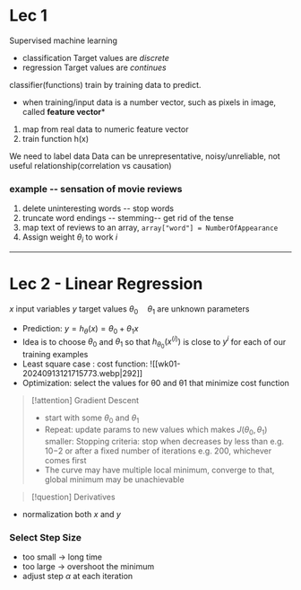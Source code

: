 # Lec 1
Supervised machine learning
- classification
  Target values are *discrete*
- regression 
  Target values are *continues*

classifier(functions) train by training data to predict.
* when training/input data is a number vector, such as pixels in image, called **feature vector***
1. map from real data to numeric feature vector
2. train function h(x)
   
We need to label data
Data can be unrepresentative, noisy/unreliable, not useful relationship(correlation vs causation)

### example -- sensation of movie reviews
1. delete uninteresting words -- stop words
2. truncate word endings -- stemming-- get rid of the tense
3. map text of reviews to an array, `array["word"] = NumberOfAppearance`
4. Assign weight $\theta_{i}$ to work $i$

---
# Lec 2 - Linear Regression
$x$ input variables
$y$ target values
$\theta_{0} \quad \theta_{1}$ are unknown parameters
* Prediction: $y = h_{\theta}(x) = \theta_{0} + \theta_{1}x$
* Idea is to choose $\theta_{0}$ and $\theta_{1}$ so that $h_{\theta_{0}}(x^{(i)})$ is close to $y^{i}$ for each of our training examples
* Least square case : cost function:
  ![[wk01-20240913121715773.webp|292]]
* Optimization: select the values for θ0 and θ1 that minimize cost function

>[!attention] Gradient Descent
>* start with some $\theta_{0}$ and $\theta_{1}$
>* Repeat: update params to new values which makes $J(\theta_{0}, \theta_{1})$ smaller:
>  Stopping criteria: stop when decreases by less than e.g. 10−2 or after a fixed number of iterations e.g. 200, whichever comes first
>* The curve may have multiple local minimum, converge to that, global minimum may be unachievable

>[!question] Derivatives

- normalization both $x$ and $y$

### Select Step Size
- too small -> long time
- too large -> overshoot the minimum
- adjust step $\alpha$ at each iteration

































